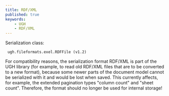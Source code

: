 ```yaml
---
title: RDF/XML
published: true
keywords:
    - UGH
    - RDF/XML
---
```


Serialization class:

```text
 ugh.fileformats.exel.RDFFile (v1.2)
```

For compatibility reasons, the serialization format RDF/XML is part of the UGH library  (for example, to read old RDF/XML files that are to be converted to a new format), because some newer parts of the document model cannot be serialized with it and would be lost when saved. This currently affects, for example, the extended pagination types "column count" and "sheet count". Therefore, the format should no longer be used for internal storage!

